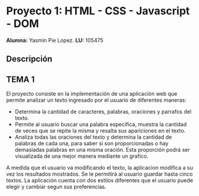 # Proyecto 1:  HTML - CSS - Javascript - DOM

**Alumna:** Yasmin Pie Lopez.
**LU:** 105475

## **Descripción**
## **TEMA 1**

El proyecto consiste en la implementación de una aplicación web que permite analizar un texto ingresado por el usuario de diferentes maneras:

*   Determina la cantidad de caracteres, palabras, oraciones y parrafos del texto.
*   Permite al usuario buscar una palabra especifica, muestra la cantidad de veces que se repite la misma y resalta sus apariciones en el texto.
*   Analiza todas las oraciones del texto y determina la cantidad de palabras de cada una, para saber si son proporcionadas o hay demasiadas palabras en una misma oración. Esta proporción podrá ser visualizada de una mejor manera mediante un grafico. 
 
 A medida que el usuario va modificando el texto, la aplicacion modifica a su vez los resultados mostrados. Se le permitirá al usuario guardar hasta cinco textos.
 La aplicación cuenta con dos estilos diferentes que el usuario puede elegir y cambiar segun sus preferencias. 
